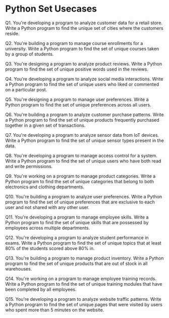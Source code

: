 # Python Set  Usecases

Q1. You're developing a program to analyze customer data for a retail store. Write a Python program to find the unique set of cities where the customers reside.

Q2. You're building a program to manage course enrollments for a university. Write a Python program to find the set of unique courses taken by a group of students.

Q3. You're designing a program to analyze product reviews. Write a Python program to find the set of unique positive words used in the reviews.

Q4. You're developing a program to analyze social media interactions. Write a Python program to find the set of unique users who liked or commented on a particular post.

Q5. You're designing a program to manage user preferences. Write a Python program to find the set of unique preferences across all users.

Q6. You're building a program to analyze customer purchase patterns. Write a Python program to find the set of unique products frequently purchased together in a given set of transactions.

Q7. You're developing a program to analyze sensor data from IoT devices. Write a Python program to find the set of unique sensor types present in the data.

Q8. You're developing a program to manage access control for a system. Write a Python program to find the set of unique users who have both read and write permissions.

Q9. You're working on a program to manage product categories. Write a Python program to find the set of unique categories that belong to both electronics and clothing departments.

Q10. You're building a program to analyze user preferences. Write a Python program to find the set of unique preferences that are exclusive to each user and not shared with any other user.

Q11. You're developing a program to manage employee skills. Write a Python program to find the set of unique skills that are possessed by employees across multiple departments.

Q12. You're developing a program to analyze student performance in exams. Write a Python program to find the set of unique topics that at least 80% of the students scored above 80% in.

Q13. You're building a program to manage product inventory. Write a Python program to find the set of unique products that are out of stock in all warehouses.

Q14. You're working on a program to manage employee training records. Write a Python program to find the set of unique training modules that have been completed by all employees.

Q15. You're developing a program to analyze website traffic patterns. Write a Python program to find the set of unique pages that were visited by users who spent more than 5 minutes on the website.
